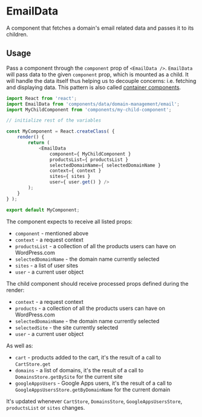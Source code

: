 EmailData
============

A component that fetches a domain's email related data and passes it to its children.

## Usage

Pass a component through the `component` prop of `<EmailData />`. `EmailData` will pass data to the given `component` prop, which is mounted as a child.
It will handle the data itself thus helping us to decouple concerns: i.e. fetching and displaying data. This pattern is also called [container components](https://medium.com/@learnreact/container-components-c0e67432e005).

```js
import React from 'react';
import EmailData from 'components/data/domain-management/email';
import MyChildComponent from 'components/my-child-component';

// initialize rest of the variables

const MyComponent = React.createClass( {
	render() {
		return (
			<EmailData
				component={ MyChildComponent }
				productsList={ productsList }
				selectedDomainName={ selectedDomainName }
				context={ context }
				sites={ sites }
				user={ user.get() } />
		);
	}
} );

export default MyComponent;
```

The component expects to receive all listed props:

* `component` - mentioned above
* `context` - a request context
* `productsList` - a collection of all the products users can have on WordPress.com
* `selectedDomainName` - the domain name currently selected 
* `sites` - a list of user sites 
* `user` - a current user object 

The child component should receive processed props defined during the render:

* `context` - a request context
* `products` - a collection of all the products users can have on WordPress.com
* `selectedDomainName` - the domain name currently selected 
* `selectedSite` - the site currently selected  
* `user` - a current user object 

As well as:

* `cart` - products added to the cart, it's the result of a call to `CartStore.get`  
* `domains` - a list of domains, it's the result of a call to `DomainsStore.getBySite` for the current site
* `googleAppsUsers` - Google Apps users, it's the result of a call to `GoogleAppsUsersStore.getByDomainName` for the current domain

It's updated whenever `CartStore`, `DomainsStore`, `GoogleAppsUsersStore`, `productsList` or `sites` changes.
